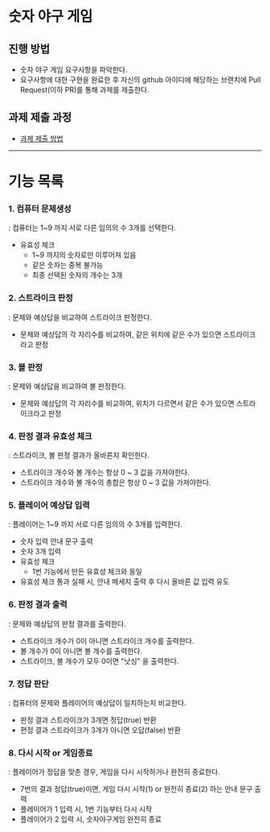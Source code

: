 # 숫자 야구 게임
## 진행 방법
* 숫자 야구 게임 요구사항을 파악한다.
* 요구사항에 대한 구현을 완료한 후 자신의 github 아이디에 해당하는 브랜치에 Pull Request(이하 PR)를 통해 과제를 제출한다.

## 과제 제출 과정
* [과제 제출 방법](https://github.com/next-step/nextstep-docs/tree/master/precourse)
---
# 기능 목록

### 1. 컴퓨터 문제생성
: 컴퓨터는 1~9 까지 서로 다른 임의의 수 3개를 선택한다.
- 유효성 체크
  - 1~9 까지의 숫자로만 이루어져 있음
  - 같은 숫자는 중복 불가능
  - 최종 선택된 숫자의 개수는 3개

### 2. 스트라이크 판정
: 문제와 예상답을 비교하여 스트라이크 판정한다.
- 문제와 예상답의 각 자리수를 비교하여, 같은 위치에 같은 수가 있으면 스트라이크라고 판정

### 3. 볼 판정
: 문제와 예상답을 비교하여 볼 판정한다.
- 문제와 예상답의 각 자리수를 비교하여, 위치가 다르면서 같은 수가 있으면 스트라이크라고 판정

### 4. 판정 결과 유효성 체크
: 스트라이크, 볼 판정 결과가 올바른지 확인한다.
- 스트라이크 개수와 볼 개수는 항상 0 ~ 3 값을 가져야한다.
- 스트라이크 개수와 볼 개수의 총합은 항상 0 ~ 3 값을 가져야한다.

### 5. 플레이어 예상답 입력
: 플레이어는 1~9 까지 서로 다른 임의의 수 3개를 입력한다.
- 숫자 입력 안내 문구 출력
- 숫자 3개 입력
- 유효성 체크
  - 1번 기능에서 만든 유효성 체크와 동일
- 유효성 체크 통과 실패 시, 안내 메세지 출력 후 다시 올바른 값 입력 유도

### 6. 판정 결과 출력
: 문제와 예상답의 판정 결과를 출력한다.
- 스트라이크 개수가 0이 아니면 스트라이크 개수를 출력한다.
- 볼 개수가 0이 아니면 볼 개수를 출력한다.
- 스트라이크, 볼 개수가 모두 0이면 "낫싱" 을 출력한다.

### 7. 정답 판단
: 컴퓨터의 문제와 플레이어의 예상답이 일치하는지 비교한다.
- 판정 결과 스트라이크가 3개면 정답(true) 반환
- 편정 결과 스트라이크가 3개가 아니면 오답(false) 반환

### 8. 다시 시작 or 게임종료
: 플레이어가 정답을 맞춘 경우, 게임을 다시 시작하거나 완전히 종료한다.
- 7번의 결과 정답(true)이면, 게임 다시 시작(1) or 완전히 종료(2) 하는 안내 문구 출력
- 플레이어가 1 입력 시, 1번 기능부터 다시 시작
- 플레이어가 2 입력 시, 숫자야구게임 완전히 종료